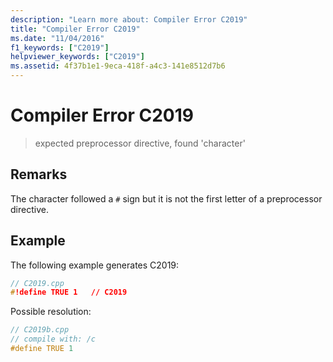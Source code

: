 ```yaml
---
description: "Learn more about: Compiler Error C2019"
title: "Compiler Error C2019"
ms.date: "11/04/2016"
f1_keywords: ["C2019"]
helpviewer_keywords: ["C2019"]
ms.assetid: 4f37b1e1-9eca-418f-a4c3-141e8512d7b6
---
```

# Compiler Error C2019

> expected preprocessor directive, found 'character'

## Remarks

The character followed a `#` sign but it is not the first letter of a preprocessor directive.

## Example

The following example generates C2019:

```cpp
// C2019.cpp
#!define TRUE 1   // C2019
```

Possible resolution:

```cpp
// C2019b.cpp
// compile with: /c
#define TRUE 1
```
